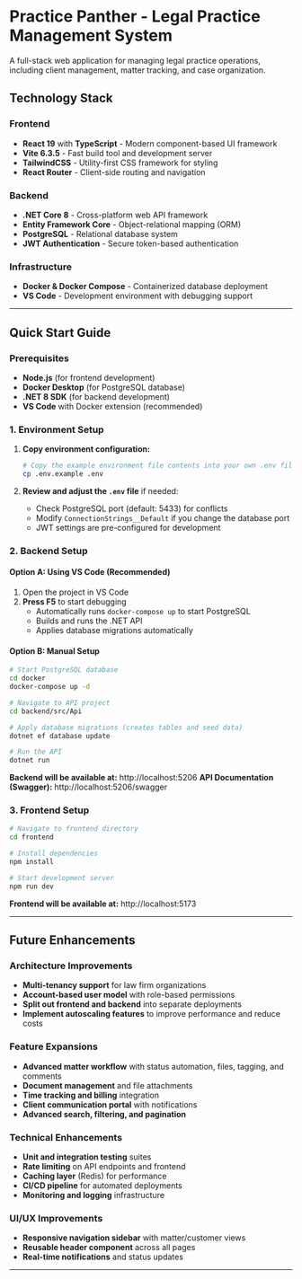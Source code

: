 # Practice Panther - Legal Practice Management System

A full-stack web application for managing legal practice operations, including client management, matter tracking, and case organization.

## Technology Stack

### Frontend
- **React 19** with **TypeScript** - Modern component-based UI framework
- **Vite 6.3.5** - Fast build tool and development server  
- **TailwindCSS** - Utility-first CSS framework for styling
- **React Router** - Client-side routing and navigation

### Backend
- **.NET Core 8** - Cross-platform web API framework
- **Entity Framework Core** - Object-relational mapping (ORM)
- **PostgreSQL** - Relational database system
- **JWT Authentication** - Secure token-based authentication

### Infrastructure
- **Docker & Docker Compose** - Containerized database deployment
- **VS Code** - Development environment with debugging support

---

## Quick Start Guide

### Prerequisites
- **Node.js** (for frontend development)
- **Docker Desktop** (for PostgreSQL database)
- **.NET 8 SDK** (for backend development)
- **VS Code** with Docker extension (recommended)

### 1. Environment Setup

1. **Copy environment configuration:**
   ```bash
   # Copy the example environment file contents into your own .env file
   cp .env.example .env
   ```

2. **Review and adjust the `.env` file** if needed:
   - Check PostgreSQL port (default: 5433) for conflicts
   - Modify `ConnectionStrings__Default` if you change the database port
   - JWT settings are pre-configured for development

### 2. Backend Setup

#### Option A: Using VS Code (Recommended)
1. Open the project in VS Code
2. **Press F5** to start debugging
   - Automatically runs `docker-compose up` to start PostgreSQL
   - Builds and runs the .NET API
   - Applies database migrations automatically

#### Option B: Manual Setup
```bash
# Start PostgreSQL database
cd docker
docker-compose up -d

# Navigate to API project
cd backend/src/Api

# Apply database migrations (creates tables and seed data)
dotnet ef database update

# Run the API
dotnet run
```

**Backend will be available at:** http://localhost:5206
**API Documentation (Swagger):** http://localhost:5206/swagger

### 3. Frontend Setup

```bash
# Navigate to frontend directory
cd frontend

# Install dependencies
npm install

# Start development server
npm run dev
```

**Frontend will be available at:** http://localhost:5173

---

## Future Enhancements

### Architecture Improvements
- **Multi-tenancy support** for law firm organizations
- **Account-based user model** with role-based permissions
- **Split out frontend and backend** into separate deployments
- **Implement autoscaling features** to improve performance and reduce costs

### Feature Expansions
- **Advanced matter workflow** with status automation, files, tagging, and comments
- **Document management** and file attachments
- **Time tracking and billing** integration
- **Client communication portal** with notifications
- **Advanced search, filtering, and pagination**

### Technical Enhancements
- **Unit and integration testing** suites
- **Rate limiting** on API endpoints and frontend
- **Caching layer** (Redis) for performance
- **CI/CD pipeline** for automated deployments
- **Monitoring and logging** infrastructure

### UI/UX Improvements  
- **Responsive navigation sidebar** with matter/customer views
- **Reusable header component** across all pages
- **Real-time notifications** and status updates

---
